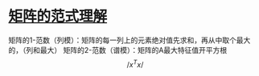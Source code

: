 # [矩阵的范式理解](https://blog.csdn.net/zaishuiyifangxym/article/details/81673491)

矩阵的1-范数（列模）：矩阵的每一列上的元素绝对值先求和，再从中取个最大的，（列和最大）
矩阵的2-范数（谱模）：矩阵的A最大特征值开平方根 $$ /x^{T}x/ $$
